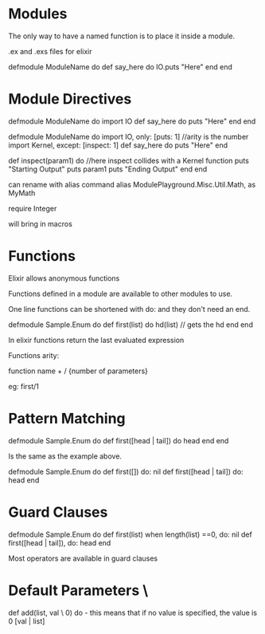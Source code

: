 # Modules

The only way to have a named function is to place it inside a module.

.ex and .exs files for elixir

defmodule ModuleName do
  def say_here do
    IO.puts "Here"
  end
end

# Module Directives

defmodule ModuleName do
import IO
  def say_here do
    puts "Here"
  end
end

defmodule ModuleName do
import IO, only: [puts: 1] //arity is the number
import Kernel, except: [inspect: 1]
  def say_here do
    puts "Here"
  end

  def inspect(param1) do     //here inspect collides with a Kernel function
    puts "Starting Output"
    puts param1
    puts "Ending Output"
  end
end


can rename with alias command
alias ModulePlayground.Misc.Util.Math, as MyMath

require Integer

will bring in macros

# Functions

Elixir allows anonymous functions

Functions defined in a module are available to other modules to use.

One line functions can be shortened with do: and they don't need an end.

defmodule Sample.Enum do
  def first(list) do
    hd(list) // gets the hd
  end
end

In elixir functions return the last evaluated expression

Functions arity:

function name + / {number of parameters}

eg: first/1

# Pattern Matching

defmodule Sample.Enum do
  def first([head | tail]) do
    head
  end
end

Is the same as the example above.

defmodule Sample.Enum do
  def first([]) do: nil
  def first([head | tail]) do: head
end

# Guard Clauses

defmodule Sample.Enum do
  def first(list) when length(list) ==0, do: nil
  def first([head | tail]), do: head
end

Most operators are available in guard clauses

# Default Parameters \\

def add(list, val \\ 0) do - this means that if no value is specified, the value is 0
[val | list]  
